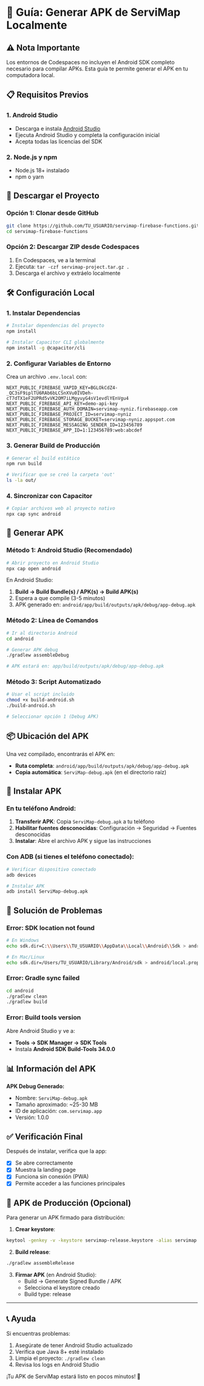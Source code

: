 # 🚀 Guía: Generar APK de ServiMap Localmente

## ⚠️ Nota Importante
Los entornos de Codespaces no incluyen el Android SDK completo necesario para compilar APKs. Esta guía te permite generar el APK en tu computadora local.

## 📋 Requisitos Previos

### 1. Android Studio
- Descarga e instala [Android Studio](https://developer.android.com/studio)
- Ejecuta Android Studio y completa la configuración inicial
- Acepta todas las licencias del SDK

### 2. Node.js y npm
- Node.js 18+ instalado
- npm o yarn

## 🔽 Descargar el Proyecto

### Opción 1: Clonar desde GitHub
```bash
git clone https://github.com/TU_USUARIO/servimap-firebase-functions.git
cd servimap-firebase-functions
```

### Opción 2: Descargar ZIP desde Codespaces
1. En Codespaces, ve a la terminal
2. Ejecuta: `tar -czf servimap-project.tar.gz .`
3. Descarga el archivo y extráelo localmente

## 🛠️ Configuración Local

### 1. Instalar Dependencias
```bash
# Instalar dependencias del proyecto
npm install

# Instalar Capacitor CLI globalmente
npm install -g @capacitor/cli
```

### 2. Configurar Variables de Entorno
Crea un archivo `.env.local` con:
```env
NEXT_PUBLIC_FIREBASE_VAPID_KEY=BGLOkCdZ4-_QC3sF9iplTU6RAb6bLCSnXVu0IVDeh-cT7dTX1eF2UPRd5vVK2OM7iLMgyuyG4sV1evdlYEnVgu4
NEXT_PUBLIC_FIREBASE_API_KEY=demo-api-key
NEXT_PUBLIC_FIREBASE_AUTH_DOMAIN=servimap-nyniz.firebaseapp.com
NEXT_PUBLIC_FIREBASE_PROJECT_ID=servimap-nyniz
NEXT_PUBLIC_FIREBASE_STORAGE_BUCKET=servimap-nyniz.appspot.com
NEXT_PUBLIC_FIREBASE_MESSAGING_SENDER_ID=123456789
NEXT_PUBLIC_FIREBASE_APP_ID=1:123456789:web:abcdef
```

### 3. Generar Build de Producción
```bash
# Generar el build estático
npm run build

# Verificar que se creó la carpeta 'out'
ls -la out/
```

### 4. Sincronizar con Capacitor
```bash
# Copiar archivos web al proyecto nativo
npx cap sync android
```

## 📱 Generar APK

### Método 1: Android Studio (Recomendado)
```bash
# Abrir proyecto en Android Studio
npx cap open android
```

En Android Studio:
1. **Build → Build Bundle(s) / APK(s) → Build APK(s)**
2. Espera a que compile (3-5 minutos)
3. APK generado en: `android/app/build/outputs/apk/debug/app-debug.apk`

### Método 2: Línea de Comandos
```bash
# Ir al directorio Android
cd android

# Generar APK debug
./gradlew assembleDebug

# APK estará en: app/build/outputs/apk/debug/app-debug.apk
```

### Método 3: Script Automatizado
```bash
# Usar el script incluido
chmod +x build-android.sh
./build-android.sh

# Seleccionar opción 1 (Debug APK)
```

## 📦 Ubicación del APK

Una vez compilado, encontrarás el APK en:
- **Ruta completa**: `android/app/build/outputs/apk/debug/app-debug.apk`
- **Copia automática**: `ServiMap-debug.apk` (en el directorio raíz)

## 📲 Instalar APK

### En tu teléfono Android:
1. **Transferir APK**: Copia `ServiMap-debug.apk` a tu teléfono
2. **Habilitar fuentes desconocidas**: Configuración → Seguridad → Fuentes desconocidas
3. **Instalar**: Abre el archivo APK y sigue las instrucciones

### Con ADB (si tienes el teléfono conectado):
```bash
# Verificar dispositivo conectado
adb devices

# Instalar APK
adb install ServiMap-debug.apk
```

## 🔧 Solución de Problemas

### Error: SDK location not found
```bash
# En Windows
echo sdk.dir=C:\\Users\\TU_USUARIO\\AppData\\Local\\Android\\Sdk > android/local.properties

# En Mac/Linux
echo sdk.dir=/Users/TU_USUARIO/Library/Android/sdk > android/local.properties
```

### Error: Gradle sync failed
```bash
cd android
./gradlew clean
./gradlew build
```

### Error: Build tools version
Abre Android Studio y ve a:
- **Tools → SDK Manager → SDK Tools**
- Instala **Android SDK Build-Tools 34.0.0**

## 📊 Información del APK

**APK Debug Generado:**
- Nombre: `ServiMap-debug.apk`
- Tamaño aproximado: ~25-30 MB
- ID de aplicación: `com.servimap.app`
- Versión: 1.0.0

## ✅ Verificación Final

Después de instalar, verifica que la app:
- [x] Se abre correctamente
- [x] Muestra la landing page
- [x] Funciona sin conexión (PWA)
- [x] Permite acceder a las funciones principales

## 🚀 APK de Producción (Opcional)

Para generar un APK firmado para distribución:

1. **Crear keystore**:
```bash
keytool -genkey -v -keystore servimap-release.keystore -alias servimap -keyalg RSA -keysize 2048 -validity 10000
```

2. **Build release**:
```bash
./gradlew assembleRelease
```

3. **Firmar APK** (en Android Studio):
   - Build → Generate Signed Bundle / APK
   - Selecciona el keystore creado
   - Build type: release

---

## 📞 Ayuda

Si encuentras problemas:
1. Asegúrate de tener Android Studio actualizado
2. Verifica que Java 8+ esté instalado
3. Limpia el proyecto: `./gradlew clean`
4. Revisa los logs en Android Studio

¡Tu APK de ServiMap estará listo en pocos minutos! 🎉